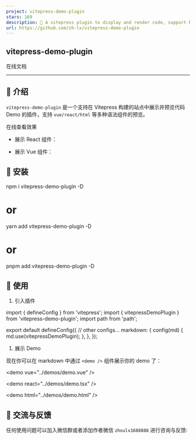 ```yaml
---
project: vitepress-demo-plugin
stars: 169
description: 🎨 A vitepress plugin to display and render code, support React/Vue/Html. 一个可以在 vitepress 中展示和渲染代码的插件，支持 Vue/React/Html.
url: https://github.com/zh-lx/vitepress-demo-plugin
---
```


vitepress-demo-plugin
---------------------

在线文档

* * *

📖 介绍
-----

`vitepress-demo-plugin` 是一个支持在 Vitepress 构建的站点中展示并预览代码 Demo 的插件，支持 `vue/react/html` 等多种语法组件的预览。

在线查看效果

-   展示 React 组件：
    
-   展示 Vue 组件：
    

🚀 安装
-----

npm i vitepress-demo-plugin -D
# or
yarn add vitepress-demo-plugin -D
# or
pnpm add vitepress-demo-plugin -D

🌈 使用
-----

1.  引入插件

import { defineConfig } from 'vitepress';
import { vitepressDemoPlugin } from 'vitepress-demo-plugin'; 
import path from 'path';

export default defineConfig({
  // other configs...
  markdown: { 
    config(md) { 
      md.use(vitepressDemoPlugin); 
    }, 
  }, 
});

1.  展示 Demo

现在你可以在 markdown 中通过 `<demo />` 组件展示你的 demo 了：

<!-- 展示 vue demo -->
<demo vue\="../demos/demo.vue" />

<!-- 展示 react demo -->
<demo react\="../demos/demo.tsx" />

<!-- 展示 html demo -->
<demo html\="../demos/demo.html" />

📧 交流与反馈
--------

任何使用问题可以加入微信群或者添加作者微信 `zhoulx1688888` 进行咨询与反馈:

